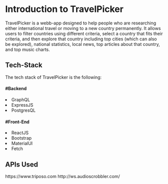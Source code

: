 

<h1>Introduction to TravelPicker</h1>
TravelPicker is a webb-app designed to help people who are researching either international travel or moving to a new country permanently. It allows users to filter countries using different criteria, select a country that fits their criteria, and then explore that country including top cities (which can also be explored), national statistics, local news, top articles about that country, and top music charts. 

<h2>Tech-Stack</h2>
The tech stack of TravelPicker is the following:

<h4>#Backend</h4>
<li>GraphQL</li>
<li>ExpressJS</li>
<li>PostgresQL</li> 

<h4>#Front-End</h4> 
<li>ReactJS</li>
<li>Bootstrap</li>
<li>MaterialUI</li>
<li>Fetch</li>

<h2>APIs Used</h2>
https://www.triposo.com
http://ws.audioscrobbler.com/
